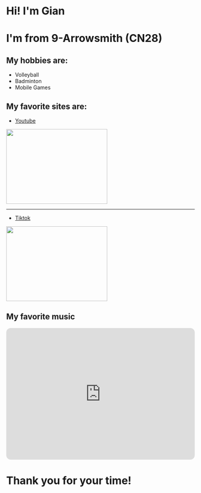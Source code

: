 # Hi! I'm Gian
# I'm from 9-Arrowsmith (CN28)

## My hobbies are:
- Volleyball
- Badminton
- Mobile Games

## My favorite sites are:
- [Youtube](https://youtube.com)

<img src="https://encrypted-tbn0.gstatic.com/images?q=tbn:ANd9GcT_4N37TIgWC_QLpspNwGddZH8DhzljeYMFnA&s" width="270" height="200">

---

-  [Tiktok](https://tiktok.com)

<img src="https://p16-tiktokcdn-com.akamaized.net/obj/tiktok-obj/a6d99e932d10679131cb7c5684eb654c.png" width="270" height="200">

## My favorite music

<iframe style="border-radius:12px" src="https://open.spotify.com/embed/album/392p3shh2jkxUxY2VHvlH8?utm_source=generator" width="100%" height="352" frameBorder="0" allowfullscreen="" allow="autoplay; clipboard-write; encrypted-media; fullscreen; picture-in-picture" loading="lazy"></iframe>

# Thank you for your time!
